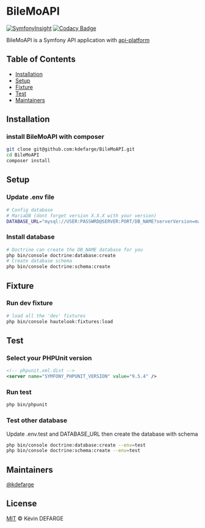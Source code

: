 # BileMoAPI

[![SymfonyInsight](https://insight.symfony.com/projects/5237d936-c1e7-4301-ab67-c3e090224d7b/mini.svg)](https://insight.symfony.com/projects/5237d936-c1e7-4301-ab67-c3e090224d7b)
[![Codacy Badge](https://app.codacy.com/project/badge/Grade/93ef707ab6624d9d8375efae5337d570)](https://www.codacy.com/gh/kdefarge/BileMoAPI/dashboard?utm_source=github.com&amp;utm_medium=referral&amp;utm_content=kdefarge/BileMoAPI&amp;utm_campaign=Badge_Grade)

BileMoAPI is a Symfony API application with [api-platform](https://github.com/api-platform/api-platform)

## Table of Contents

-   [Installation](#Installation)
-   [Setup](#Setup)
-   [Fixture](#Fixture)
-   [Test](#Test)
-   [Maintainers](#Maintainers)

## Installation

### install BileMoAPI with composer

```bash
git clone git@github.com:kdefarge/BileMoAPI.git
cd BileMoAPI
composer install
```

## Setup

### Update .env file

```bash
# Config database
# MariaDB (dont forget version X.X.X with your version)
DATABASE_URL="mysql://USER:PASSWRD@SERVER:PORT/DB_NAME?serverVersion=mariadb-X.X.X"
```

### Install database

```bash
# Doctrine can create the DB_NAME database for you
php bin/console doctrine:database:create
# Create database schema
php bin/console doctrine:schema:create
```

## Fixture

### Run dev fixture

```bash
# load all the 'dev' fixtures
php bin/console hautelook:fixtures:load
```

## Test

### Select your PHPUnit version

```xml
<!-- phpunit.xml.dist -->
<server name="SYMFONY_PHPUNIT_VERSION" value="9.5.4" />
```

### Run test

```bash
php bin/phpunit
```

### Test other database

Update .env.test and DATABASE_URL then create the database with schema

```bash
php bin/console doctrine:database:create --env=test
php bin/console doctrine:schema:create --env=test
```

## Maintainers

[@kdefarge](https://github.com/kdefarge)

## License

[MIT](LICENSE) © Kévin DEFARGE
